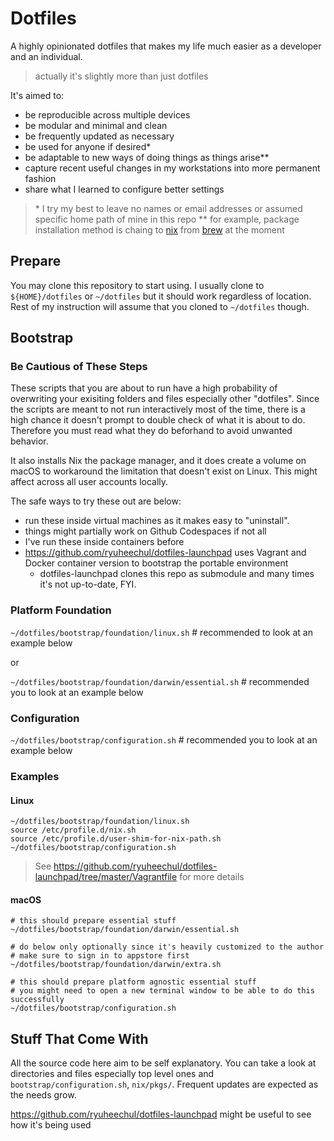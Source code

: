 # Dotfiles

A highly opinionated dotfiles that makes my life much easier as a developer and an individual.
> actually it's slightly more than just dotfiles

It's aimed to:
- be reproducible across multiple devices
- be modular and minimal and clean
- be frequently updated as necessary
- be used for anyone if desired\*
- be adaptable to new ways of doing things as things arise\*\*
- capture recent useful changes in my workstations into more permanent fashion
- share what I learned to configure better settings

> \* I try my best to leave no names or email addresses or assumed specific home path of mine in this repo
> \*\* for example, package installation method is chaing to [nix](https://github.com/NixOS/nix) from [brew](https://brew.sh) at the moment

## Prepare

You may clone this repository to start using.
I usually clone to `${HOME}/dotfiles` or `~/dotfiles` but it should work regardless of location.
Rest of my instruction will assume that you cloned to `~/dotfiles` though.

## Bootstrap

### Be Cautious of These Steps

These scripts that you are about to run have a high probability of overwriting your exisiting folders and files especially other "dotfiles".
Since the scripts are meant to not run interactively most of the time, there is a high chance it doesn't prompt to double check of what it is about to do.
Therefore you must read what they do beforhand to avoid unwanted behavior.

It also installs Nix the package manager, and it does create a volume on macOS to workaround the limitation that doesn't exist on Linux. This might affect across all user accounts locally.

The safe ways to try these out are below:
- run these inside virtual machines as it makes easy to "uninstall".
- things might partially work on Github Codespaces if not all
- I've run these inside containers before
- https://github.com/ryuheechul/dotfiles-launchpad uses Vagrant and Docker container version to bootstrap the portable environment
  - dotfiles-launchpad clones this repo as submodule and many times it's not up-to-date, FYI.

### Platform Foundation

`~/dotfiles/bootstrap/foundation/linux.sh` # recommended to look at an example below

or

`~/dotfiles/bootstrap/foundation/darwin/essential.sh` # recommended you to look at an example below

### Configuration

`~/dotfiles/bootstrap/configuration.sh` # recommended you to look at an example below


### Examples

#### Linux

```
~/dotfiles/bootstrap/foundation/linux.sh
source /etc/profile.d/nix.sh
source /etc/profile.d/user-shim-for-nix-path.sh
~/dotfiles/bootstrap/configuration.sh
```

> See https://github.com/ryuheechul/dotfiles-launchpad/tree/master/Vagrantfile for more details

#### macOS
```
# this should prepare essential stuff
~/dotfiles/bootstrap/foundation/darwin/essential.sh

# do below only optionally since it's heavily customized to the author
# make sure to sign in to appstore first
~/dotfiles/bootstrap/foundation/darwin/extra.sh

# this should prepare platform agnostic essential stuff
# you might need to open a new terminal window to be able to do this successfully
~/dotfiles/bootstrap/configuration.sh
```

## Stuff That Come With

All the source code here aim to be self explanatory.
You can take a look at directories and files especially top level ones and `bootstrap/configuration.sh`, `nix/pkgs/`.
Frequent updates are expected as the needs grow.

https://github.com/ryuheechul/dotfiles-launchpad might be useful to see how it's being used
